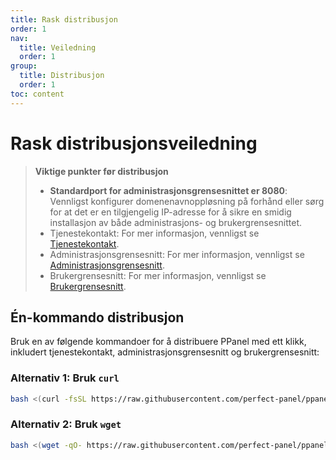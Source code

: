 ```yaml
---
title: Rask distribusjon
order: 1
nav:
  title: Veiledning
  order: 1
group:
  title: Distribusjon
  order: 1
toc: content
---
```


# Rask distribusjonsveiledning

> **Viktige punkter før distribusjon**
>
> - **Standardport for administrasjonsgrensesnittet er 8080**: Vennligst konfigurer domenenavnoppløsning på forhånd eller sørg for at det er en tilgjengelig IP-adresse for å sikre en smidig installasjon av både administrasjons- og brukergrensesnittet.
> - Tjenestekontakt: For mer informasjon, vennligst se [Tjenestekontakt](/guide/server).
> - Administrasjonsgrensesnitt: For mer informasjon, vennligst se [Administrasjonsgrensesnitt](/guide/admin).
> - Brukergrensesnitt: For mer informasjon, vennligst se [Brukergrensesnitt](/guide/user).

## Én-kommando distribusjon

Bruk en av følgende kommandoer for å distribuere PPanel med ett klikk, inkludert tjenestekontakt, administrasjonsgrensesnitt og brukergrensesnitt:

### Alternativ 1: Bruk `curl`

```bash
bash <(curl -fsSL https://raw.githubusercontent.com/perfect-panel/ppanel-script/refs/heads/main/install.sh)
```

### Alternativ 2: Bruk `wget`

```bash
bash <(wget -qO- https://raw.githubusercontent.com/perfect-panel/ppanel-script/refs/heads/main/install.sh)
```

